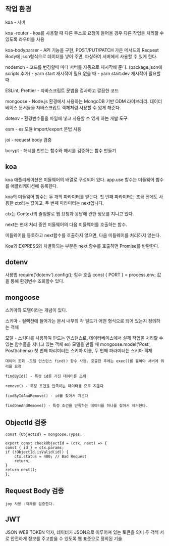 ## 작업 환경

koa - 서버

koa -router - koa를 사용할 때 다른 주소로 요청이 들어올 경우 다른 작업을 처리할 수 있도록 라우터를 사용

koa-bodyparser - API 기능을 구현, POST/PUT/PATCH 가은 메서드의 Request Body에 json형식으로 데이터를 넣어 주면, 파싱하여 서버에서 사용할 수 있게 한다.

nodemon - 코드를 변경할때 마다 서버를 자동으로 재시작해 준다. (package.json에 scripts 추가) 
        - yarn start 재시작이 필요 없을 때
        - yarn start:dev 재시작이 필요할 때

ESLint, Prettier - 자바스크립트 문법을 검사하고 깔끔한 코드 

mongoose - Node.js 환경에서 사용하는 MongoDB 기반 ODM 라이브러리. 데이터베이스 문서들을 자바스크립트 객체처럼 사용할 수 있게 해준다.

dotenv - 환경변수들을 파일에 넣고 사용할 수 있게 하는 개발 도구

esm - es 모듈 import/export 문법 사용

joi - request body 검증

bcrypt - 해시를 만드는 함수와 해시를 검증하는 함수 만들기

## koa

koa 애플리케이션은 미들웨어의 배열로 구성되어 있다. app.use 함수는 미들웨어 함수를 애플리케이션에 등록한다.

koa의 미들웨어 함수는 두 개의 파라미터를 받는다. 첫 번째 파라미터는 조금 전에도 사용한 ctx라는 값이고, 두 번째 파라미터는 next입니다.

ctx는 Context의 줄임말로 웹 요청과 응답에 관한 정보를 지니고 있다.

next는 현재 처리 중인 미들웨어의 다음 미들웨어를 호출하는 함수.

미들웨어을 등록하고 next함수를 호출하지 않으면, 다음 미들웨어를 처리하지 않는다.

Koa와 EXPRESS와 차별화되는 부분은 next 함수를 호출하면 Promise를 반환한다.

## dotenv

사용법
require('dotenv').config(); 힘수 호출
const { PORT } = process.env; 값을 통해 환경변수 조회할수 있다. 

##  mongoose

스키마와 모델이라는 개념이 있다.

스키마 - 컬렉션에 들어가는 문서 내부의 각 필드가 어떤 형식으로 되어 있는지 정의하는 객체

모델 - 스키마를 사용하여 만드는 인스턴스로, 데이터베이스에서 실제 작업을 처리할 수 있는 함수들을 지니고 있는 객체 
ex) 모델을 만들 때 mongoose.model('Post', PostSchema)
    첫 번째 파리미터는 스키마 이름, 두 번째 파라미터는 스키마 객체

    데이터 조회 -모델 인스턴스 find() 함수 사용. 호출한 후에는 exec()를 붙여야 서버에 쿼리를 요청

    findById() - 특정 id를 가진 데이터를 조회

    remove() - 특정 조건을 만족하는 데이터를 모두 지운다

    findByIdAndRemove() - id를 찾아서 지운다

    findOneAndRemove() - 특정 조건을 만족하는 데이터를 하나를 찾아서 제거한다.

## ObjectId 검증 
    const {ObjectId} = mongoose.Types;

    export const checkObjectId = (ctx, next) => {
    const { id } = ctx.params;
    if (!ObjectId.isValid(id)) {
        ctx.status = 400; // Bad Request
        return;
    }
    return next();
    };

## Request Body 검증

    joy 사용 -객체를 검증한다.

## JWT

JSON WEB TOKEN 약자, 데이터가 JSON으로 이루어져 있는 토큰을 의미
두 객첵 서로 안전하게 정보를 주고받을 수 있도록 웹 표준으로 정의된 기술





